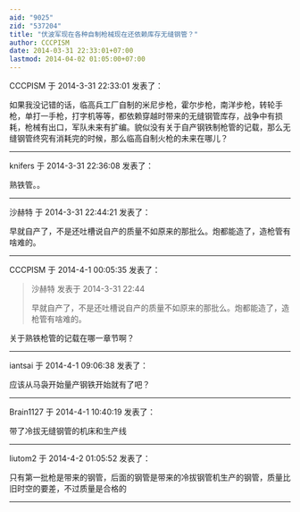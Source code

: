 ```yaml
---
aid: "9025"
zid: "537204"
title: "伏波军现在各种自制枪械现在还依赖库存无缝钢管？"
author: CCCPISM
date: 2014-03-31 22:33:01+07:00
lastmod: 2014-04-02 01:05:00+07:00
---
```


CCCPISM 于 2014-3-31 22:33:01 发表了：

如果我没记错的话，临高兵工厂自制的米尼步枪，霍尔步枪，南洋步枪，转轮手枪，单打一手枪，打字机等等，都依赖穿越时带来的无缝钢管库存，战争中有损耗，枪械有出口，军队未来有扩编。貌似没有关于自产钢铁制枪管的记载，那么无缝钢管终究有消耗完的时候，那么临高自制火枪的未来在哪儿？

---

knifers 于 2014-3-31 22:36:08 发表了：

熟铁管。。

---

沙赫特 于 2014-3-31 22:44:21 发表了：

早就自产了，不是还吐槽说自产的质量不如原来的那批么。炮都能造了，造枪管有啥难的。

---

CCCPISM 于 2014-4-1 00:05:35 发表了：

> 沙赫特 发表于 2014-3-31 22:44
>
> 早就自产了，不是还吐槽说自产的质量不如原来的那批么。炮都能造了，造枪管有啥难的。

关于熟铁枪管的记载在哪一章节啊？

---

iantsai 于 2014-4-1 09:06:38 发表了：

应该从马袅开始量产钢铁开始就有了吧？

---

Brain1127 于 2014-4-1 10:40:19 发表了：

带了冷拔无缝钢管的机床和生产线

---

liutom2 于 2014-4-2 01:05:52 发表了：

只有第一批枪是带来的钢管，后面的钢管是带来的冷拔钢管机生产的钢管，质量比旧时空的要差，不过质量是合格的

---
